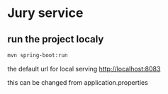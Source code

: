 # Jury service

## run the project localy

```bash
mvn spring-boot:run
```

the default url for local serving [http://localhost:8083](http://localhost:8083)

this can be changed from application.properties
